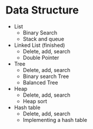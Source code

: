 # Data Structure
- List
  - Binary Search
  - Stack and queue
- Linked List (finished)
  - Delete, add, search
  - Double Pointer
- Tree
  - Delete, add, search
  - Binary search Tree
  - Balanced Tree
- Heap
  - Delete, add, search
  - Heap sort
- Hash table
  - Delete, add, search
  - Implementing a hash table
